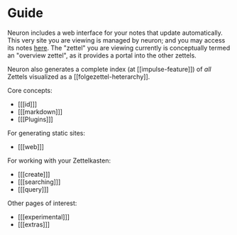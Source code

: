 # Guide

Neuron includes a web interface for your notes that update automatically. This very site you are viewing is managed by neuron; and you may access its notes [here](https://github.com/srid/neuron/tree/master/guide). The "zettel" you are viewing currently is conceptually termed an "overview zettel", as it provides a portal into the other zettels. 

Neuron also generates a complete index (at [[impulse-feature]]) of *all* Zettels visualized as a [[folgezettel-heterarchy]].

Core concepts:

- [[[id]]]
- [[[markdown]]]
- [[[Plugins]]]

For generating static sites:

- [[[web]]]

For working with your Zettelkasten:

- [[[create]]]
- [[[searching]]]
- [[[query]]]

Other pages of interest:

- [[[experimental]]]
- [[[extras]]]